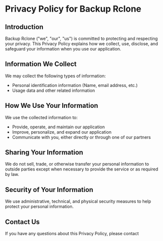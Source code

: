 # Privacy Policy for Backup Rclone

## Introduction

Backup Rclone ("we", "our", "us") is committed to protecting and respecting your privacy. This Privacy Policy explains how we collect, use, disclose, and safeguard your information when you use our application.

## Information We Collect

We may collect the following types of information:
- Personal identification information (Name, email address, etc.)
- Usage data and other related information

## How We Use Your Information

We use the collected information to:
- Provide, operate, and maintain our application
- Improve, personalize, and expand our application
- Communicate with you, either directly or through one of our partners

## Sharing Your Information

We do not sell, trade, or otherwise transfer your personal information to outside parties except when necessary to provide the service or as required by law.

## Security of Your Information

We use administrative, technical, and physical security measures to help protect your personal information. 

## Contact Us

If you have any questions about this Privacy Policy, please contact
